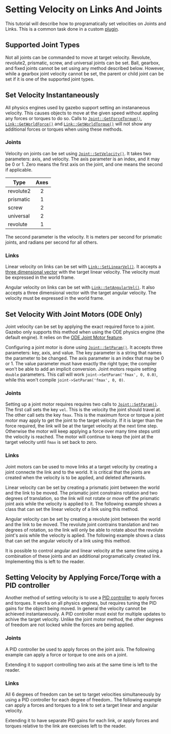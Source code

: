 # Setting Velocity on Links And Joints
This tutorial will describe how to programatically set velocities on Joints and Links.
This is a common task done in a custom [plugin](tutorials?cat=plugins).

## Supported Joint Types
Not all joints can be commanded to move at target velocity.
Revolute, revolute2, prismatic, screw, and universal joints can be set.
Ball, gearbox, and fixed joints cannot be set using any method described below.
However, while a gearbox joint velocity cannot be set, the parent or child joint can be set if it is one of the supported joint types.

## Set Velocity Instantaneously
All physics engines used by gazebo support setting an instananeous velocity.
This causes objects to move at the given speed without appling any forces or torques to do so.
Calls to [`Joint::GetForceTorque()`](http://osrf-distributions.s3.amazonaws.com/gazebo/api/7.1.0/classgazebo_1_1physics_1_1Joint.html#a85f6b25f1d0d6451a84875c18c57535d), [`Link::GetWorldForce()`](http://osrf-distributions.s3.amazonaws.com/gazebo/api/7.1.0/classgazebo_1_1physics_1_1Link.html#ab6d63e2c37c0273d1f8fd820d208f894) and [`Link::GetWorldTorque()`](http://osrf-distributions.s3.amazonaws.com/gazebo/api/7.1.0/classgazebo_1_1physics_1_1Link.html#ab4f3ec4a752b81b69198055b525cc026) will not show any additional forces or torques when using these methods.

### Joints
Velocity on joints can be set using [`Joint::SetVelocity()`](http://osrf-distributions.s3.amazonaws.com/gazebo/api/7.1.0/classgazebo_1_1physics_1_1Joint.html#ae32987acf99308e4aca7f2c399f3e731).
It takes two parameters: axis, and velocity.
The axis parameter is an index, and it may be 0 or 1.
Zero means the first axis on the joint, and one means the second if applicable.

|    Type    |       Axes     |
|------------|:--------------:|
| revolute2  |        2       |
| prismatic  |        1       |
| screw      |        2       |
| universal  |        2       |
| revolute   |        1       |


The second parameter is the velocity.
It is meters per second for prismatic joints, and radians per second for all others.

### Links
Linear velocity on links can be set with [`Link::SetLinearVel()`](http://osrf-distributions.s3.amazonaws.com/gazebo/api/7.1.0/classgazebo_1_1physics_1_1Link.html#a110267b99cacd79cd377ca8619956645).
It accepts a [three dimensional vector](http://osrf-distributions.s3.amazonaws.com/gazebo/api/7.1.0/classgazebo_1_1math_1_1Vector3.html) with the target linear velocity.
The velocity must be expressed in the world frame.

Angular velocity on links can be set with [`Link::SetAngularVel()`](http://osrf-distributions.s3.amazonaws.com/gazebo/api/7.1.0/classgazebo_1_1physics_1_1Link.html#a996d99f2897ebca28979b24b7f23faa1).
It also accepts a three dimensional vector with the target angular velocity.
The velocity must be expressed in the world frame.

## Set Velocity With Joint Motors (ODE Only)
Joint velocity can be set by applying the exact required force to a joint.
Gazebo only supports this method when using the ODE physics engine (the default engine).
It relies on the [ODE Joint Motor feature](https://www.ode-wiki.org/wiki/index.php?title=Manual:_Joint_Types_and_Functions#Stops_and_motor_parameters).

Configuring a joint motor is done using [`Joint::SetParam()`](http://osrf-distributions.s3.amazonaws.com/gazebo/api/7.1.0/classgazebo_1_1physics_1_1Joint.html#a48402b4fa13b0209246396c0d726d914).
It accepts three parameters: key, axis, and value.
The key parameter is a string that names the parameter to be changed.
The axis parameter is an index that may be 0 or 1.
The value parameter must have exactly the right type; the compiler won't be able to add an implicit conversion.
Joint motors require setting `double` parameters.
This call will work `joint->SetParam('fmax', 0, 0.0)`, while this won't compile `joint->SetParam('fmax', 0, 0)`.

### Joints
Setting up a joint motor requires requires two calls to [`Joint::SetParam()`](http://osrf-distributions.s3.amazonaws.com/gazebo/api/7.1.0/classgazebo_1_1physics_1_1Joint.html#a48402b4fa13b0209246396c0d726d914).
The first call sets the key `vel`.
This is the velocity the joint should travel at.
The other call sets the key `fmax`.
This is the maximum force or torque a joint motor may apply to get the joint to the target velocity.
If it is larger than the force required, the link will be at the target velocity at the next time step.
Otherwise the motor will keep applying a force over many time steps until the velocity is reached.
The motor will continue to keep the joint at the target velocity until `fmax` is set back to zero.

### Links
Joint motors can be used to move links at a target velocity by creating a joint connecte the link and to the world.
It is critical that the joints are created when the velocity is to be applied, and deleted afterwards.

Linear velocity can be set by creating a prismatic joint between the world and the link to be moved.
The prismatic joint constrains rotation and two degrees of translation, so the link will not rotate or move off the prismatic joint axis while the velocity is applied to it.
The following example shows a class that can set the linear velocity of a link using this method.

<include from='/#include/' src='http://bitbucket.org/osrf/gazebo_tutorials/raw/default/set_velocity/examples/ode_perfect_linear.hh' />

Angular velocity can be set by creating a revolute joint between the world and the link to be moved.
The revolute joint contrains translation and two degrees of rotation, so the link will only be able to rotate about the revolute joint's axis while the velocity is aplied.
The following example shows a class that can set the angular velocity of a link using this method.

<include from='/#include/' src='http://bitbucket.org/osrf/gazebo_tutorials/raw/default/set_velocity/examples/ode_perfect_angular.hh' />

It is possible to control angular and linear velocity at the same time using a combination of these joints and an additional programatically created link.
Implementing this is left to the reader.

## Setting Velocity by Applying Force/Torqe with a PID controller
Another method of setting velocity is to use a [PID controller](http://osrf-distributions.s3.amazonaws.com/gazebo/api/7.1.0/classgazebo_1_1common_1_1PID.html) to apply forces and torques.
It works on all physics engines, but requires tuning the PID gains for the object being moved.
In general the velocity cannot be achieved instantaneously.
A PID controller must exist for multiple updates to achive the target velocity.
Unlike the joint motor method, the other degrees of freedom are not locked while the forces are being applied.

### Joints
A PID controller be used to apply forces on the joint axis.
The following example can apply a force or torque to one axis on a joint.

<include from='/#include/' src='http://bitbucket.org/osrf/gazebo_tutorials/raw/default/set_velocity/examples/pid_joint.hh' />

Extending it to support controlling two axis at the same time is left to the reader.

### Links
All 6 degrees of freedom can be set to target velocities simultaneously by using a PID controller for each degree of freedom..
The following example can apply a forces and torques to a link to set a target linear and angular velocity.

<include from='/#include/' src='http://bitbucket.org/osrf/gazebo_tutorials/raw/default/set_velocity/examples/pid_link.hh' />

Extending it to have separate PID gains for each link, or apply forces and torques relative to the link are exercises left to the reader.
